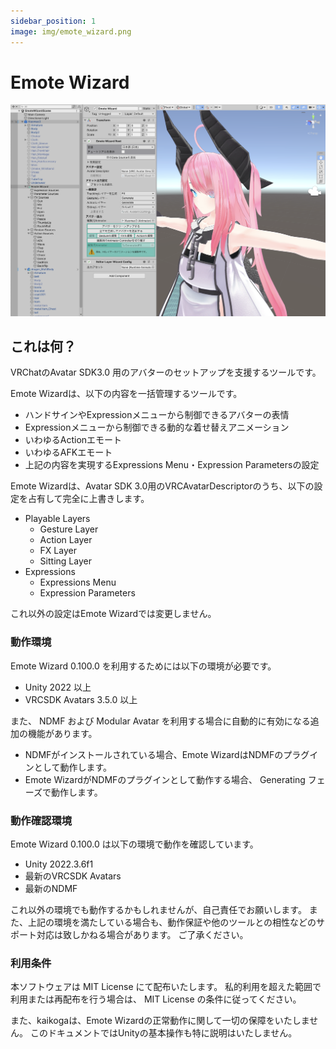 ```yaml
---
sidebar_position: 1
image: img/emote_wizard.png
---
```


# Emote Wizard

![Emote Wizard](img/emote_wizard.png)

## これは何？

VRChatのAvatar SDK3.0 用のアバターのセットアップを支援するツールです。

Emote Wizardは、以下の内容を一括管理するツールです。

- ハンドサインやExpressionメニューから制御できるアバターの表情
- Expressionメニューから制御できる動的な着せ替えアニメーション
- いわゆるActionエモート
- いわゆるAFKエモート
- 上記の内容を実現するExpressions Menu・Expression Parametersの設定

Emote Wizardは、Avatar SDK 3.0用のVRCAvatarDescriptorのうち、以下の設定を占有して完全に上書きします。

- Playable Layers
  - Gesture Layer
  - Action Layer
  - FX Layer
  - Sitting Layer
- Expressions
  - Expressions Menu
  - Expression Parameters

これ以外の設定はEmote Wizardでは変更しません。

### 動作環境

Emote Wizard 0.100.0 を利用するためには以下の環境が必要です。

- Unity 2022 以上
- VRCSDK Avatars 3.5.0 以上

また、 NDMF および Modular Avatar を利用する場合に自動的に有効になる追加の機能があります。

- NDMFがインストールされている場合、Emote WizardはNDMFのプラグインとして動作します。
- Emote WizardがNDMFのプラグインとして動作する場合、 Generating フェーズで動作します。

### 動作確認環境

Emote Wizard 0.100.0 は以下の環境で動作を確認しています。

- Unity 2022.3.6f1
- 最新のVRCSDK Avatars
- 最新のNDMF

これ以外の環境でも動作するかもしれませんが、自己責任でお願いします。
また、上記の環境を満たしている場合も、動作保証や他のツールとの相性などのサポート対応は致しかねる場合があります。
ご了承ください。

### 利用条件

本ソフトウェアは MIT License にて配布いたします。
私的利用を超えた範囲で利用または再配布を行う場合は、 MIT License の条件に従ってください。

また、kaikogaは、Emote Wizardの正常動作に関して一切の保障をいたしません。
このドキュメントではUnityの基本操作も特に説明はいたしません。
